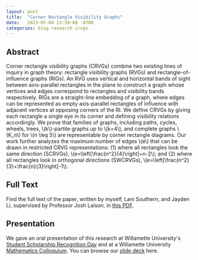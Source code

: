 ```yaml
---
layout: post
title:  "Corner Rectangle Visibility Graphs"
date:   2023-05-04 13:39:08 -0700
categories: blog research crvgs
---
```


## Abstract

Corner rectangle visibility graphs (CRVGs) combine two existing lines of inquiry in graph theory: rectangle visibility graphs (RVGs) and rectangle-of-influence graphs (RIGs). An RVG uses vertical and horizontal bands of sight between axis-parallel rectangles in the plane to construct a graph whose vertices and edges correspond to rectangles and visibility bands respectively. RIGs are a straight-line embedding of a graph, where edges can be represented as empty axis-parallel rectangles of influence with adjacent vertices at opposing corners of the RI.
We define CRVGs by giving each rectangle a single eye in its corner and defining visibility relations accordingly. We prove that families of graphs, including paths, cycles, wheels, trees, \\(k\\)-partite graphs up to \\(k=4\\), and complete graphs \\(K_n\\) for \\(n \\leq 5\\) are representable by corner rectangle diagrams.
Our work further analyzes the maximum number of edges \\(e\\) that can be drawn in restricted CRVG representations: (1) where all rectangles look the same direction (SCRVGs), \\(e=\\left[\\frac{n^2}{4}\\right]+n-2\\); and (2) where all rectangles look in orthogonal directions (SWCRVGs), \\(e=\\left[\\frac{n^2}{3}+\\frac{n}{3}\\right]-1\\).

## Full Text

Find the full text of the paper, written by myself, Lani Southern, and Jayden Li,
supervised by Professor Josh Laison, in [this PDF](/blog/CRVGs-paper.pdf).

## Presentation

We gave an oral presentation of this research at Willamette University's 
[Student Scholarship Recognition Day](https://willamette.edu/arts-sciences/additional-academic-opportunities/ssrd/schedule-2023/room10.html) 
and at a Willamette University [Mathematics Colloquium](https://willamette.edu/undergraduate/math/news/colloquia/index.html). 
You can browse our [slide deck](/blog/crvgs-ssrd.pdf) here.